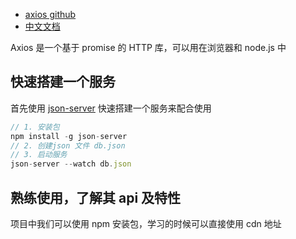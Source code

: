 - [axios github](!https://github.com/axios/axios)
- [中文文档](!http://www.axios-js.com/zh-cn/docs/)

Axios 是一个基于 promise 的 HTTP 库，可以用在浏览器和 node.js 中

## 快速搭建一个服务

首先使用 [json-server](!https://github.com/typicode/json-server/) 快速搭建一个服务来配合使用

```js
// 1. 安装包
npm install -g json-server
// 2. 创建json 文件 db.json
// 3. 启动服务
json-server --watch db.json
```

## 熟练使用，了解其 api 及特性

项目中我们可以使用 npm 安装包，学习的时候可以直接使用 cdn 地址
